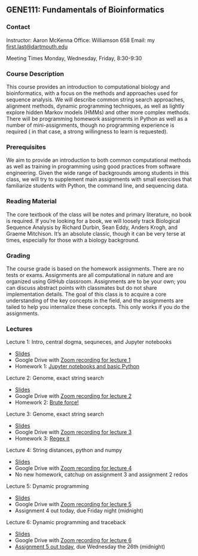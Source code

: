 ## GENE111: Fundamentals of Bioinformatics 

### Contact
Instructor: Aaron McKenna
Office: Williamson 658
Email: my first.last@dartmouth.edu

Meeting Times
Monday, Wednesday, Friday, 8:30-9:30

### Course Description

This course provides an introduction to computational biology and bioinformatics, with a focus on the methods and approaches used for sequence analysis. We will describe common string search approaches, alignment methods, dynamic programming techniques, as well as lightly explore hidden Markov models (HMMs) and other more complex methods. There will be programming homework assignments in Python as well as a number of mini-assignments, though no programming experience is required ( in that case, a strong willingness to learn is requested).

### Prerequisites

We aim to provide an introduction to both common computational methods as well as training in programming using good practices from software engineering. Given the wide range of backgrounds among students in this class, we will try to supplement main assignments with small exercises that familiarize students with Python, the command line, and sequencing data. 

### Reading Material

The core textbook of the class will be notes and primary literature, no book is required. If you’re looking for a book, we will loosely track Biological Sequence Analysis by Richard Durbin, Sean Eddy, Anders Krogh, and Graeme Mitchison. It’s an absolute classic, though it can be very terse at times, especially for those with a biology background. 

### Grading

The course grade is based on the homework assignments. There are no tests or exams. Assignments are all computational in nature and are organized using GitHub classroom. Assignments are to be your own; you can discuss abstract points with classmates but do not share implementation details. The goal of this class is to acquire a core understanding of the key concepts in the field, and the assignments are tailed to help you internalize these concepts. This only works if you do the assignments.

### Lectures 

Lecture 1: Intro, central dogma, sequneces, and Jupyter notebooks
 - [Slides](https://drive.google.com/file/d/17OrOEJ2eIyW2IfhpOdYHZ0g4USaIHlF2/view?usp=sharing)
 - Google Drive with [Zoom recording for lecture 1](https://drive.google.com/file/d/1LWSG9G_D_2V2ExfsqqmTjATLNAUYJO0n/view?usp=sharing)
 - Homework 1: [Jupyter notebooks and basic Python](https://github.com/mckennalab/gene111/blob/main/assignments/assignment_1/Assignment_1.ipynb)

Lecture 2: Genome, exact string search
 - [Slides](https://drive.google.com/file/d/1B2IdwqiuvFdFkj9cgYqFQ40f09ctKGO0/view?usp=sharing)
 - Google Drive with [Zoom recording for lecture 2](https://drive.google.com/file/d/1l1MGsvbaW2-dHU_d6KxSuhGPZqrtZ8Jn/view?usp=sharing)
 - Homework 2: [Brute force!](https://github.com/mckennalab/gene111/blob/main/assignments/assignment_2/assignment_2.ipynb)

Lecture 3: Genome, exact string search
 - [Slides](https://drive.google.com/file/d/1Xw-v3wcMqLHhAcz0r9dH9DGnCEovwdIV/view?usp=sharing)
 - Google Drive with [Zoom recording for lecture 3](https://drive.google.com/file/d/1wWD-39Fd608-bAbNLjwSRkskXFXz-OyQ/view?usp=sharing)
 - Homework 3: [Regex it](https://github.com/mckennalab/gene111/blob/main/assignments/assignment_3/assignment_3.ipynb)

Lecture 4: String distances, python and numpy
 - [Slides](https://github.com/mckennalab/gene111/blob/main/lectures/lecture_4/lecture_4.ipynb)
 - Google Drive with [Zoom recording for lecture 4](https://drive.google.com/file/d/1WQtQ24jLDIEU28rv3mPBfreFDw5gakXo/view?usp=sharing)
 - No new homework, catchup on assignment 3 and assignment 2 redos

Lecture 5: Dynamic programming
 - [Slides](https://github.com/mckennalab/gene111/blob/main/lectures/lecture_5/Lecture_5.ipynb)
 - Google Drive with [Zoom recording for lecture 5](https://drive.google.com/file/d/19EeqURREg5_ScBPaAPvBfoe2gp78lxIY/view?usp=sharing)
 - Assignment 4 out today, due Friday night (midnight)

Lecture 6: Dynamic programming and traceback
 - [Slides](https://github.com/mckennalab/gene111/blob/main/lectures/lecture_6/lecture_6.ipynb)
 - Google Drive with [Zoom recording for lecture 6](https://drive.google.com/file/d/1QAfjtP64xo3ujDb1VC6Z6zI2vK5Xt8y-/view?usp=sharing)
 - [Assignment 5 out today](https://github.com/mckennalab/gene111/tree/main/assignments/assignment_5), due Wednesday the 26th (midnight)




